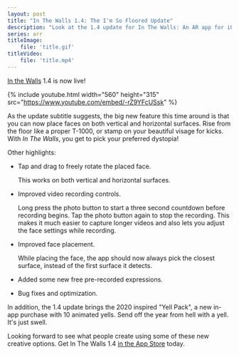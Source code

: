 ```yaml
---
layout: post
title: "In The Walls 1.4: The I'm So Floored Update"
description: "Look at the 1.4 update for In The Walls: An AR app for iOS about distorting surfaces with your face"
series: arr
titleImage:
    file: 'title.gif'
titleVideo:
    file: 'title.mp4'
---
```


[In the Walls][app] 1.4 is now live!

{% include youtube.html width="560" height="315" src="https://www.youtube.com/embed/-rZ9YFcUSsk" %}

As the update subtitle suggests, the big new feature this time around is that you can now place faces on both vertical and horizontal surfaces. Rise from the floor like a proper T-1000, or stamp on your beautiful visage for kicks. With *In The Walls*, you get to pick your preferred dystopia!

Other highlights:

- Tap and drag to freely rotate the placed face.

    This works on both vertical and horizontal surfaces.

- Improved video recording controls.

    Long press the photo button to start a three second countdown before recording begins. Tap the photo button again to stop the recording. This makes it much easier to capture longer videos and also lets you adjust the face settings while recording.

- Improved face placement.

    While placing the face, the app should now always pick the closest surface, instead of the first surface it detects.

- Added some new free pre-recorded expressions.

- Bug fixes and optimization.

In addition, the 1.4 update brings the 2020 inspired "Yell Pack", a new in-app purchase with 10 animated yells. Send off the year from hell with a yell. It's just swell.

Looking forward to see what people create using some of these new creative options. Get In The Walls 1.4 [in the App Store][app] today.

[app]: https://apps.apple.com/us/app/id1522257130 
